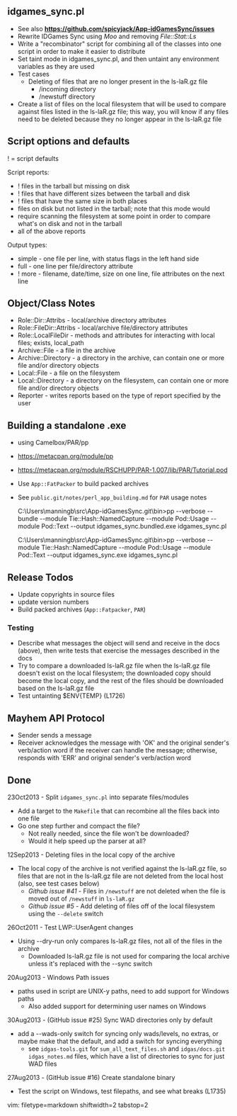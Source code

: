 ## idgames_sync.pl ##

- See also **https://github.com/spicyjack/App-idGamesSync/issues**
- Rewrite IDGames Sync using _Moo_ and removing _File::Stat::Ls_
- Write a "recombinator" script for combining all of the classes into one
  script in order to make it easier to distribute
- Set taint mode in idgames_sync.pl, and then untaint any environment
  variables as they are used
- Test cases
  - Deleting of files that are no longer present in the ls-laR.gz file
    - /incoming directory
    - /newstuff directory
- Create a list of files on the local filesystem that will be used to compare
  against files listed in the ls-laR.gz file; this way, you will know if any
  files need to be deleted because they no longer appear in the ls-laR.gz file

## Script options and defaults ##
! = script defaults

Script reports:
- ! files in the tarball but missing on disk
- ! files that have different sizes between the tarball and disk
- ! files that have the same size in both places
- files on disk but not listed in the tarball; note that this mode would
- require scanning the filesystem at some point in order to compare what's
  on disk and not in the tarball
- all of the above reports

Output types:
- simple - one file per line, with status flags in the left hand side
- full - one line per file/directory attribute
- ! more - filename, date/time, size on one line, file attributes on the next
  line

## Object/Class Notes ##
- Role::Dir::Attribs - local/archive directory attributes
- Role::FileDir::Attribs - local/archive file/directory attributes
- Role::LocalFileDir - methods and attributes for interacting with local
  files; exists, local_path
- Archive::File - a file in the archive
- Archive::Directory - a directory in the archive, can contain one or more
  file and/or directory objects
- Local::File - a file on the filesystem
- Local::Directory - a directory on the filesystem, can contain one or more
  file and/or directory objects
- Reporter - writes reports based on the type of report specified by the
  user

## Building a standalone .exe ##
- using Camelbox/PAR/pp
- https://metacpan.org/module/pp
- https://metacpan.org/module/RSCHUPP/PAR-1.007/lib/PAR/Tutorial.pod
- Use `App::FatPacker` to build packed archives
- See `public.git/notes/perl_app_building.md` for `PAR` usage notes


    C:\Users\manningb\src\App-idGamesSync.git\bin>pp --verbose --bundle 
      --module Tie::Hash::NamedCapture --module Pod::Usage --module Pod::Text 
      --output idgames_sync.bundled.exe idgames_sync.pl

    C:\Users\manningb\src\App-idGamesSync.git\bin>pp --verbose 
      --module Tie::Hash::NamedCapture --module Pod::Usage --module Pod::Text 
      --output idgames_sync.exe idgames_sync.pl

## Release Todos ##
- Update copyrights in source files
- update version numbers
- Build packed archives (`App::Fatpacker`, `PAR`)

### Testing ###
- Describe what messages the object will send and receive in the docs (above),
  then write tests that exercise the messages described in the docs
- Try to compare a downloaded ls-laR.gz file when the ls-laR.gz file doesn't
  exist on the local filesystem; the downloaded copy should become the local
  copy, and the rest of the files should be downloaded based on the ls-laR.gz
  file
- Test untainting $ENV{TEMP} (L1726)

## Mayhem API Protocol ##
- Sender sends a message
- Receiver acknowledges the message with 'OK' and the original sender's
  verb/action word if the receiver can handle the message; otherwise, responds
  with 'ERR' and original sender's verb/action word

## Done ##
23Oct2013 - Split `idgames_sync.pl` into separate files/modules
- Add a target to the `Makefile` that can recombine all the files back into
  one file
- Go one step further and compact the file?
  - Not really needed, since the file won't be downloaded?
  - Would it help speed up the parser at all?

12Sep2013 - Deleting files in the local copy of the archive
- The local copy of the archive is not verified against the ls-laR.gz file, so
  files that are not in the ls-laR.gz file are not deleted from the local host
  (also, see test cases below)
  - _Github issue #41_ - Files in `/newstuff` are not deleted when the file is
    moved out of `/newstuff` in `ls-laR.gz`
  - _Github issue #5_ - Add deleting of files off of the local filesystem
    using the `--delete` switch

26Oct2011 - Test LWP::UserAgent changes
- Using --dry-run only compares ls-laR.gz files, not all of the files in the
  archive
  - Downloaded ls-laR.gz file is not used for comparing the local archive
    unless it's replaced with the --sync switch

20Aug2013 - Windows Path issues
- paths used in script are UNIX-y paths, need to add support for Windows paths
  - Also added support for determining user names on Windows

30Aug2013 - (GitHub issue #25) Sync WAD directories only by default 
- add a --wads-only switch for syncing only wads/levels, no extras, or maybe
  make that the default, and add a switch for syncing everything
  - see `idgas-tools.git` for `sum_all_text_files.sh` and `idgas/docs.git`
    `idgas_notes.md` files, which have a list of directories to sync for just
    WAD files

27Aug2013 - (GitHub issue #16) Create standalone binary
- Test the script on Windows, test filepaths, and see what breaks (L1735)

vim: filetype=markdown shiftwidth=2 tabstop=2
